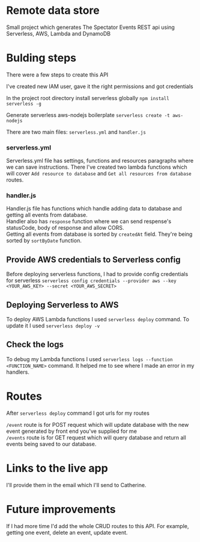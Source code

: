 # Remote data store

Small project which generates The Spectator Events REST api using Serverless, AWS, Lambda and DynamoDB

# Bulding steps

There were a few steps to create this API <br />

I've created new IAM user, gave it the right permissions and got credentials <br />

In the project root directory install serverless globally
`npm install serverless -g`

Generate serverless aws-nodejs boilerplate
`serverless create -t aws-nodejs`

There are two main files: `serverless.yml` and `handler.js`

### serverless.yml

Serverless.yml file has settings, functions and resources paragraphs where we can save instructions. There I've created two lambda functions which will cover `Add resource to database` and `Get all resources from database` routes.

### handler.js

Handler.js file has functions which handle adding data to database and getting all events from database. <br />
Handler also has `response` function where we can send respense's statusCode, body of response and allow CORS. <br />
Getting all events from database is sorted by `createdAt` field. They're being sorted by `sortByDate` function.

## Provide AWS credentials to Serverless config

Before deploying serverless functions, I had to provide config credentials for serverless
`serverless config credentials --provider aws --key <YOUR_AWS_KEY> --secret <YOUR_AWS_SECRET>`

## Deploying Serverless to AWS

To deploy AWS Lambda functions I used `serverless deploy` command. To update it I used `serverless deploy -v` <br />

## Check the logs

To debug my Lambda functions I used `serverless logs --function <FUNCTION_NAME>` command. It helped me to see where I made an error in my handlers.

# Routes

After `serverless deploy` command I got urls for my routes <br />

`/event` route is for POST request which will update database with the new event generated by front end you've supplied for me <br />
`/events` route is for GET request which will query database and return all events being saved to our database.

# Links to the live app

I'll provide them in the email which I'll send to Catherine.

# Future improvements

If I had more time I'd add the whole CRUD routes to this API. For example, getting one event, delete an event, update event.
